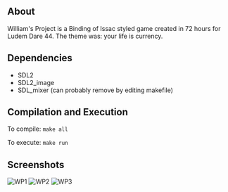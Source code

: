 ## About

William's Project is a Binding of Issac styled game created in 72 hours for Ludem Dare 44. The theme was: your life is currency.

## Dependencies

* SDL2
* SDL2_image
* SDL_mixer (can probably remove by editing makefile)

## Compilation and Execution

To compile:
`make all`

To execute:
`make run`

## Screenshots

![WP1](https://user-images.githubusercontent.com/30982485/102829650-956ca900-43b5-11eb-9268-af70e65eaf4d.png)
![WP2](https://user-images.githubusercontent.com/30982485/102829653-96053f80-43b5-11eb-9663-4904b05b310a.png)
![WP3](https://user-images.githubusercontent.com/30982485/102829654-96053f80-43b5-11eb-8753-aac6329c599e.png)
